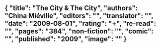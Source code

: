 {
 "title": "The City & The City",
 "authors": "China Miéville",
 "editors": "",
 "translator": "",
 "date": "2009-08-01",
 "rating": "+",
 "re-read": "",
 "pages": "384",
 "non-fiction": "",
 "comic": "",
 "published": "2009",
 "image": ""
}
---

